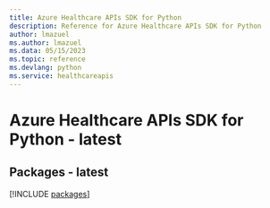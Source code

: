 ```yaml
---
title: Azure Healthcare APIs SDK for Python
description: Reference for Azure Healthcare APIs SDK for Python
author: lmazuel
ms.author: lmazuel
ms.data: 05/15/2023
ms.topic: reference
ms.devlang: python
ms.service: healthcareapis
---
```

# Azure Healthcare APIs SDK for Python - latest
## Packages - latest
[!INCLUDE [packages](healthcare-apis-index.md)]